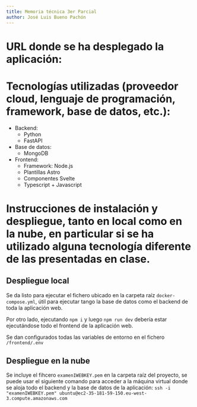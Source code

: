 ```yaml
---
title: Memoria técnica 3er Parcial
author: José Luis Bueno Pachón
---
```



# URL donde se ha desplegado la aplicación:

[](https://exameniweb2223.vercel.app)

# Tecnologías utilizadas (proveedor cloud, lenguaje de programación, framework, base de datos, etc.):

- Backend:
  - Python
  - FastAPI
- Base de datos:
  - MongoDB
- Frontend:
  - Framework: Node.js
  - Plantillas Astro
  - Componentes Svelte
  - Typescript + Javascript

# Instrucciones de instalación y despliegue, tanto en local como en la nube, en particular si se ha utilizado alguna tecnología diferente de las presentadas en clase.

## Despliegue local

Se da listo para ejecutar el fichero ubicado en la carpeta raíz
`docker-compose.yml`, útil para ejecutar tango la base de datos como el backend
de toda la aplicación web.

Por otro lado, ejecutando `npm i` y luego `npm run dev` debería estar
ejecutándose todo el frontend de la aplicación web.

Se dan configurados todas las variables de entorno en el fichero
`/frontend/.env`

## Despliegue en la nube

Se incluye el fihcero `examenIWEBKEY.pem` en la carpeta raíz del proyecto, se
puede usar el siguiente comando para acceder a la máquina virtual donde se aloja
todo el backend y la base de datos de la aplicación:
`ssh -i "examenIWEBKEY.pem" ubuntu@ec2-35-181-59-150.eu-west-3.compute.amazonaws.com`

